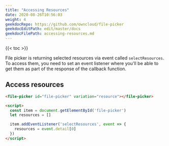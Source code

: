 ```yaml
---
title: "Accessing Resources"
date: 2020-08-26T10:56:03
weight: 4
geekdocRepo: https://github.com/owncloud/file-picker
geekdocEditPath: edit/master/docs
geekdocFilePath: accessing-resources.md
---
```


{{< toc >}}

File picker is returning selected resources via event called `selectResources`. To access them, you need to set an event listener where you'll be able to get them as part of the response of the callback function.

## Access resources
```html
<file-picker id="file-picker" variation="resource"></file-picker>

<script>
  const item = document.getElementById('file-picker')
  let resources = []

  item.addEventListener('selectResources', event => {
    resources = event.detail[0]
  })
</script>
```